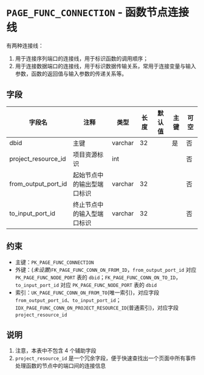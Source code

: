 # `PAGE_FUNC_CONNECTION` - 函数节点连接线

有两种连接线：

1. 用于连接序列端口的连接线，用于标识函数的调用顺序；
2. 用于连接数据端口的连接线，用于标识数据传输关系，常用于连接变量与输入参数，函数的返回值与输入参数的传递关系等。

## 字段

| 字段名              | 注释                       | 类型    | 长度 | 默认值 | 主键 | 可空 |
| ------------------- | -------------------------- | ------- | ---- | ------ | ---- | ---- |
| dbid                | 主键                       | varchar | 32   |        | 是   | 否   |
| project_resource_id | 项目资源标识               | int     |      |        |      | 否   |
| from_output_port_id | 起始节点中的输出型端口标识 | varchar | 32   |        |      | 否   |
| to_input_port_id    | 终止节点中的输入型端口标识 | varchar | 32   |        |      | 否   |

## 约束

* 主键：`PK_PAGE_FUNC_CONNECTION`
* 外键：(*未设置*)`FK_PAGE_FUNC_CONN_ON_FROM_ID`，`from_output_port_id` 对应 `PK_PAGE_FUNC_NODE_PORT` 表的 `dbid`；`FK_PAGE_FUNC_CONN_ON_TO_ID`，`to_input_port_id` 对应 `PK_PAGE_FUNC_NODE_PORT` 表的 `dbid`
* 索引：`UK_PAGE_FUNC_CONN_ON_FROM_TO`(唯一索引)，对应字段 `from_output_port_id`、`to_input_port_id`；`IDX_PAGE_FUNC_CONN_ON_PROJECT_RESOURCE_ID`(普通索引)，对应字段 `project_resource_id`

## 说明

1. 注意，本表中不包含 4 个辅助字段
2. `project_resource_id` 是一个冗余字段，便于快速查找出一个页面中所有事件处理函数的节点中的端口间的连接信息
